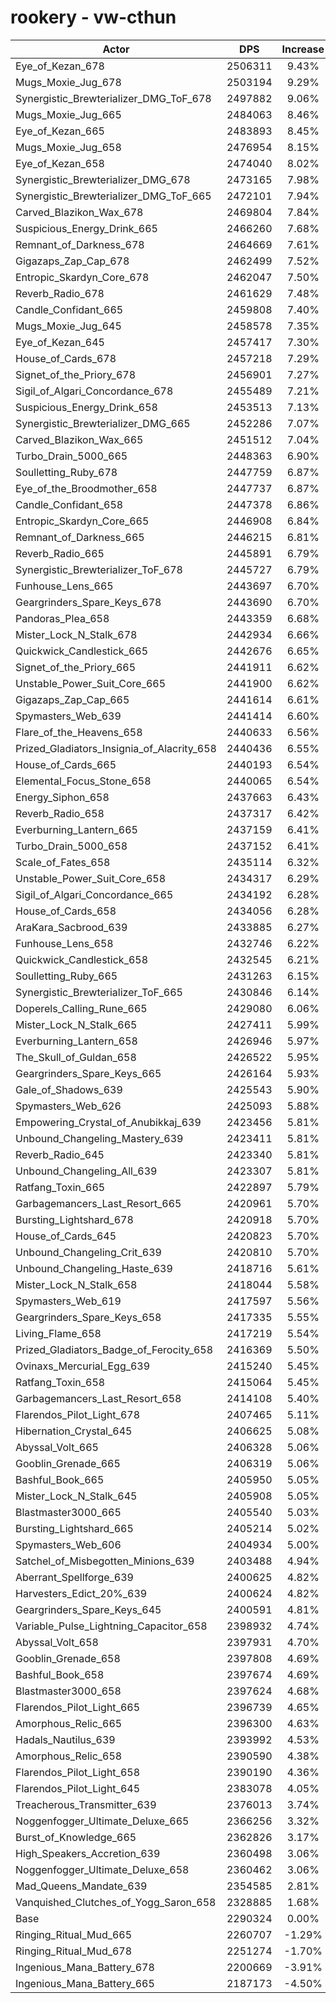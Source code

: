 # rookery - vw-cthun
| Actor | DPS | Increase |
|---|:---:|:---:|
|Eye_of_Kezan_678|2506311|9.43%|
|Mugs_Moxie_Jug_678|2503194|9.29%|
|Synergistic_Brewterializer_DMG_ToF_678|2497882|9.06%|
|Mugs_Moxie_Jug_665|2484063|8.46%|
|Eye_of_Kezan_665|2483893|8.45%|
|Mugs_Moxie_Jug_658|2476954|8.15%|
|Eye_of_Kezan_658|2474040|8.02%|
|Synergistic_Brewterializer_DMG_678|2473165|7.98%|
|Synergistic_Brewterializer_DMG_ToF_665|2472101|7.94%|
|Carved_Blazikon_Wax_678|2469804|7.84%|
|Suspicious_Energy_Drink_665|2466260|7.68%|
|Remnant_of_Darkness_678|2464669|7.61%|
|Gigazaps_Zap_Cap_678|2462499|7.52%|
|Entropic_Skardyn_Core_678|2462047|7.50%|
|Reverb_Radio_678|2461629|7.48%|
|Candle_Confidant_665|2459808|7.40%|
|Mugs_Moxie_Jug_645|2458578|7.35%|
|Eye_of_Kezan_645|2457417|7.30%|
|House_of_Cards_678|2457218|7.29%|
|Signet_of_the_Priory_678|2456901|7.27%|
|Sigil_of_Algari_Concordance_678|2455489|7.21%|
|Suspicious_Energy_Drink_658|2453513|7.13%|
|Synergistic_Brewterializer_DMG_665|2452286|7.07%|
|Carved_Blazikon_Wax_665|2451512|7.04%|
|Turbo_Drain_5000_665|2448363|6.90%|
|Soulletting_Ruby_678|2447759|6.87%|
|Eye_of_the_Broodmother_658|2447737|6.87%|
|Candle_Confidant_658|2447378|6.86%|
|Entropic_Skardyn_Core_665|2446908|6.84%|
|Remnant_of_Darkness_665|2446215|6.81%|
|Reverb_Radio_665|2445891|6.79%|
|Synergistic_Brewterializer_ToF_678|2445727|6.79%|
|Funhouse_Lens_665|2443697|6.70%|
|Geargrinders_Spare_Keys_678|2443690|6.70%|
|Pandoras_Plea_658|2443359|6.68%|
|Mister_Lock_N_Stalk_678|2442934|6.66%|
|Quickwick_Candlestick_665|2442676|6.65%|
|Signet_of_the_Priory_665|2441911|6.62%|
|Unstable_Power_Suit_Core_665|2441900|6.62%|
|Gigazaps_Zap_Cap_665|2441614|6.61%|
|Spymasters_Web_639|2441414|6.60%|
|Flare_of_the_Heavens_658|2440633|6.56%|
|Prized_Gladiators_Insignia_of_Alacrity_658|2440436|6.55%|
|House_of_Cards_665|2440193|6.54%|
|Elemental_Focus_Stone_658|2440065|6.54%|
|Energy_Siphon_658|2437663|6.43%|
|Reverb_Radio_658|2437317|6.42%|
|Everburning_Lantern_665|2437159|6.41%|
|Turbo_Drain_5000_658|2437152|6.41%|
|Scale_of_Fates_658|2435114|6.32%|
|Unstable_Power_Suit_Core_658|2434317|6.29%|
|Sigil_of_Algari_Concordance_665|2434192|6.28%|
|House_of_Cards_658|2434056|6.28%|
|AraKara_Sacbrood_639|2433885|6.27%|
|Funhouse_Lens_658|2432746|6.22%|
|Quickwick_Candlestick_658|2432545|6.21%|
|Soulletting_Ruby_665|2431263|6.15%|
|Synergistic_Brewterializer_ToF_665|2430846|6.14%|
|Doperels_Calling_Rune_665|2429080|6.06%|
|Mister_Lock_N_Stalk_665|2427411|5.99%|
|Everburning_Lantern_658|2426946|5.97%|
|The_Skull_of_Guldan_658|2426522|5.95%|
|Geargrinders_Spare_Keys_665|2426164|5.93%|
|Gale_of_Shadows_639|2425543|5.90%|
|Spymasters_Web_626|2425093|5.88%|
|Empowering_Crystal_of_Anubikkaj_639|2423456|5.81%|
|Unbound_Changeling_Mastery_639|2423411|5.81%|
|Reverb_Radio_645|2423340|5.81%|
|Unbound_Changeling_All_639|2423307|5.81%|
|Ratfang_Toxin_665|2422897|5.79%|
|Garbagemancers_Last_Resort_665|2420961|5.70%|
|Bursting_Lightshard_678|2420918|5.70%|
|House_of_Cards_645|2420823|5.70%|
|Unbound_Changeling_Crit_639|2420810|5.70%|
|Unbound_Changeling_Haste_639|2418716|5.61%|
|Mister_Lock_N_Stalk_658|2418044|5.58%|
|Spymasters_Web_619|2417597|5.56%|
|Geargrinders_Spare_Keys_658|2417335|5.55%|
|Living_Flame_658|2417219|5.54%|
|Prized_Gladiators_Badge_of_Ferocity_658|2416369|5.50%|
|Ovinaxs_Mercurial_Egg_639|2415240|5.45%|
|Ratfang_Toxin_658|2415064|5.45%|
|Garbagemancers_Last_Resort_658|2414108|5.40%|
|Flarendos_Pilot_Light_678|2407465|5.11%|
|Hibernation_Crystal_645|2406625|5.08%|
|Abyssal_Volt_665|2406328|5.06%|
|Gooblin_Grenade_665|2406319|5.06%|
|Bashful_Book_665|2405950|5.05%|
|Mister_Lock_N_Stalk_645|2405908|5.05%|
|Blastmaster3000_665|2405540|5.03%|
|Bursting_Lightshard_665|2405214|5.02%|
|Spymasters_Web_606|2404934|5.00%|
|Satchel_of_Misbegotten_Minions_639|2403488|4.94%|
|Aberrant_Spellforge_639|2400625|4.82%|
|Harvesters_Edict_20%_639|2400624|4.82%|
|Geargrinders_Spare_Keys_645|2400591|4.81%|
|Variable_Pulse_Lightning_Capacitor_658|2398932|4.74%|
|Abyssal_Volt_658|2397931|4.70%|
|Gooblin_Grenade_658|2397808|4.69%|
|Bashful_Book_658|2397674|4.69%|
|Blastmaster3000_658|2397624|4.68%|
|Flarendos_Pilot_Light_665|2396739|4.65%|
|Amorphous_Relic_665|2396300|4.63%|
|Hadals_Nautilus_639|2393992|4.53%|
|Amorphous_Relic_658|2390590|4.38%|
|Flarendos_Pilot_Light_658|2390190|4.36%|
|Flarendos_Pilot_Light_645|2383078|4.05%|
|Treacherous_Transmitter_639|2376013|3.74%|
|Noggenfogger_Ultimate_Deluxe_665|2366256|3.32%|
|Burst_of_Knowledge_665|2362826|3.17%|
|High_Speakers_Accretion_639|2360498|3.06%|
|Noggenfogger_Ultimate_Deluxe_658|2360462|3.06%|
|Mad_Queens_Mandate_639|2354585|2.81%|
|Vanquished_Clutches_of_Yogg_Saron_658|2328885|1.68%|
|Base|2290324|0.00%|
|Ringing_Ritual_Mud_665|2260707|-1.29%|
|Ringing_Ritual_Mud_678|2251274|-1.70%|
|Ingenious_Mana_Battery_678|2200669|-3.91%|
|Ingenious_Mana_Battery_665|2187173|-4.50%|
